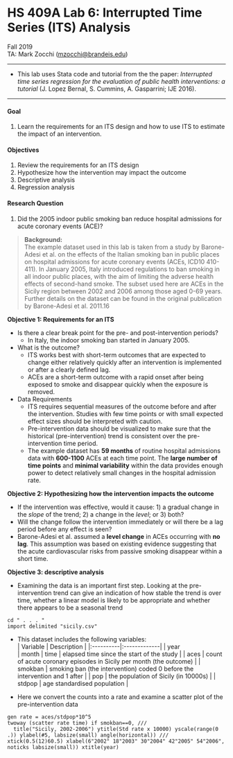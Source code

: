 # HS 409A Lab 6: Interrupted Time Series (ITS) Analysis
Fall 2019  
TA: Mark Zocchi (mzocchi@brandeis.edu)

***
* This lab uses Stata code and tutorial from the the paper: *Interrupted time series regression for the evaluation of public health  interventions: a tutorial* (J. Lopez Bernal, S. Cummins, A. Gasparrini; IJE 2016).
***

#### Goal
1. Learn the requirements for an ITS design and how to use ITS to estimate the impact of an intervention.

#### Objectives
1. Review the requirements for an ITS design
2. Hypothesize how the intervention may impact the outcome
3. Descriptive analysis
4. Regression analysis 

#### Research Question
1. Did the 2005 indoor public smoking ban reduce hospital admissions for acute coronary events (ACE)?

>**Background:**  
The example dataset used in this lab is taken from a
study by Barone-Adesi et al. on the effects of the Italian
smoking ban in public places on hospital admissions
for acute coronary events (ACEs, ICD10 410-411). In
January 2005, Italy introduced regulations to ban smoking
in all indoor public places, with the aim of limiting
the adverse health effects of second-hand smoke. The
subset used here are ACEs in the Sicily region between
2002 and 2006 among those aged 0-69 years. Further details on the dataset can be found in the original publication by Barone-Adesi et al. 2011.16

**Objective 1: Requirements for an ITS**
* Is there a clear break point for the pre- and post-intervention periods?
  * In Italy, the indoor smoking ban started in January 2005.
* What is the outcome?
  * ITS works best with short-term outcomes that are expected to change either relatively quickly after an intervention is implemented or after a clearly defined lag.
  * ACEs are a short-term outcome with a rapid onset after being exposed to smoke and disappear quickly when the exposure is removed.
* Data Requirements
  * ITS requires sequential measures of the outcome before and after the intervention. Studies with few time points or with small expected effect sizes should be interpreted with caution.
  * Pre-intervention data should be visualized to make sure that the historical (pre-intervention) trend is consistent over the pre-intervention time period.
  * The example dataset has **59 months** of routine hospital
admissions data with **600-1100** ACEs at each time point.
The **large number of time points** and **minimal variability** within the data provides enough power to detect relatively small changes in the hospital admission rate.

**Objective 2: Hypothesizing how the intervention impacts the outcome**
* If the intervention was effective, would it cause: 1) a gradual change in the *slope* of the trend; 2) a change in the *level*; or 3) both?
* Will the change follow the intervention immediately or will there be a lag period before any effect is seen?
* Barone-Adesi et al. assumed a **level change** in ACEs
occurring with **no lag**. This assumption was based on
existing evidence suggesting that the acute cardiovascular
risks from passive smoking disappear within a short time.

**Objective 3: descriptive analysis**  
* Examining the data is an important first step. Looking at the pre-intervention trend can give an indication of how stable the trend is over time, whether a linear model is likely to be appropriate and whether there appears to be a seasonal trend


```
cd " . . . "
import delimited "sicily.csv"
```
* This dataset includes the following variables:   
|  Variable | Description  |
|:----------|:-------------|
| year  
| month
| time      |  elapsed time since the start of the study |
| aces      |  count of acute coronary episodes in Sicily per month (the outcome) |
| smokban   |  smoking ban (the intervention) coded 0 before the intervention and 1 after | 
| pop       |  the population of Sicily (in 10000s) |
| stdpop    |  age standardised population |


* Here we convert the counts into a rate and examine a scatter plot of the pre-intervention data

```
gen rate = aces/stdpop*10^5  
twoway (scatter rate time) if smokban==0, ///
  title("Sicily, 2002-2006") ytitle(Std rate x 10000) yscale(range(0 .)) ylabel(#5, labsize(small) angle(horizontal)) ///
xtick(0.5(12)60.5) xlabel(6"2002" 18"2003" 30"2004" 42"2005" 54"2006", noticks labsize(small)) xtitle(year)
```
